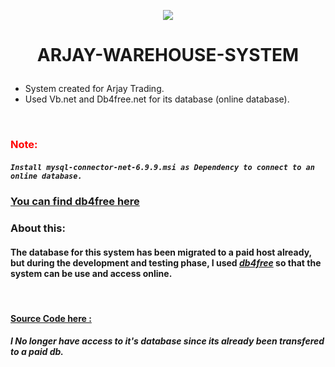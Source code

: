 

<p align="center">
<img src="./Warehouse_Icon.ico">
</p>


<h1><p align="center">
ARJAY-WAREHOUSE-SYSTEM
</p></h1>



- System created for Arjay Trading. <br>
- Used Vb.net and Db4free.net for its database (online database).
<br>

### <span style="color:red">Note: </span>
##### `Install mysql-connector-net-6.9.9.msi as Dependency to connect to an online database.`

 ### [You can find db4free here ](https://db4free.net/) <br>



### **About this:** <br>
#### The database for this system has been migrated to a paid host already, but during the development and testing phase, I used _[db4free](https://db4free.net/)_ so that the system can be use and access online.

<br>

 #### [Source Code here : ](https://github.com/rockstartraders/Arjay-Warehouse-System-V3.0)

 ##### **I No longer have access to it's database since its already been transfered to a paid db.** <br>
